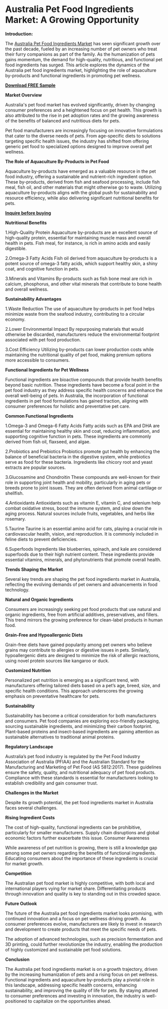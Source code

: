 # Australia Pet Food Ingredients Market: A Growing Opportunity

**Introduction:**

The [Australia Pet Food Ingredients Market](https://www.nextmsc.com/report/australia-pet-food-ingredients-market) has seen significant growth over the past decade, fueled by an increasing number of pet owners who treat their furry companions as part of the family. As the humanization of pets gains momentum, the demand for high-quality, nutritious, and functional pet food ingredients has surged. This article explores the dynamics of the Australia pet food ingredients market, highlighting the role of aquaculture by-products and functional ingredients in promoting pet wellness.

[**Download FREE Sample**](https://www.nextmsc.com/australia-pet-food-ingredients-market/request-sample)

**Market Overview**

Australia's pet food market has evolved significantly, driven by changing consumer preferences and a heightened focus on pet health. This growth is also attributed to the rise in pet adoption rates and the growing awareness of the benefits of balanced and nutritious diets for pets.

Pet food manufacturers are increasingly focusing on innovative formulations that cater to the diverse needs of pets. From age-specific diets to solutions targeting specific health issues, the industry has shifted from offering generic pet food to specialized options designed to improve overall pet wellness.

**The Role of Aquaculture By-Products in Pet Food**

Aquaculture by-products have emerged as a valuable resource in the pet food industry, offering a sustainable and nutrient-rich ingredient option. These by-products, derived from fish and seafood processing, include fish meal, fish oil, and other materials that might otherwise go to waste. Utilizing aquaculture by-products aligns with the global push for sustainability and resource efficiency, while also delivering significant nutritional benefits for pets.

[**Inquire before buying**](https://www.nextmsc.com/australia-pet-food-ingredients-market/inquire-before-buying)

**Nutritional Benefits**

1.High-Quality Protein Aquaculture by-products are an excellent source of high-quality protein, essential for maintaining muscle mass and overall health in pets. Fish meal, for instance, is rich in amino acids and easily digestible.

2.Omega-3 Fatty Acids Fish oil derived from aquaculture by-products is a potent source of omega-3 fatty acids, which support healthy skin, a shiny coat, and cognitive function in pets.

3.Minerals and Vitamins By-products such as fish bone meal are rich in calcium, phosphorus, and other vital minerals that contribute to bone health and overall wellness.

**Sustainability Advantages**

1.Waste Reduction The use of aquaculture by-products in pet food helps minimize waste from the seafood industry, contributing to a circular economy.

2.Lower Environmental Impact By repurposing materials that would otherwise be discarded, manufacturers reduce the environmental footprint associated with pet food production.

3.Cost Efficiency Utilizing by-products can lower production costs while maintaining the nutritional quality of pet food, making premium options more accessible to consumers.

**Functional Ingredients for Pet Wellness**

Functional ingredients are bioactive compounds that provide health benefits beyond basic nutrition. These ingredients have become a focal point in the pet food industry as they address specific health concerns and enhance the overall well-being of pets. In Australia, the incorporation of functional ingredients in pet food formulations has gained traction, aligning with consumer preferences for holistic and preventative pet care.

**Common Functional Ingredients**

1.Omega-3 and Omega-6 Fatty Acids Fatty acids such as EPA and DHA are essential for maintaining healthy skin and coat, reducing inflammation, and supporting cognitive function in pets. These ingredients are commonly derived from fish oil, flaxseed, and algae.

2.Probiotics and Prebiotics Probiotics promote gut health by enhancing the balance of beneficial bacteria in the digestive system, while prebiotics serve as food for these bacteria. Ingredients like chicory root and yeast extracts are popular sources.

3.Glucosamine and Chondroitin These compounds are well-known for their role in supporting joint health and mobility, particularly in aging pets or breeds prone to joint issues. They are often derived from animal cartilage or shellfish.

4.Antioxidants Antioxidants such as vitamin E, vitamin C, and selenium help combat oxidative stress, boost the immune system, and slow down the aging process. Natural sources include fruits, vegetables, and herbs like rosemary.

5.Taurine Taurine is an essential amino acid for cats, playing a crucial role in cardiovascular health, vision, and reproduction. It is commonly included in feline diets to prevent deficiencies.

6.Superfoods Ingredients like blueberries, spinach, and kale are considered superfoods due to their high nutrient content. These ingredients provide essential vitamins, minerals, and phytonutrients that promote 
overall health.

**Trends Shaping the Market**

Several key trends are shaping the pet food ingredients market in Australia, reflecting the evolving demands of pet owners and advancements in food technology.

**Natural and Organic Ingredients**

Consumers are increasingly seeking pet food products that use natural and organic ingredients, free from artificial additives, preservatives, and fillers. This trend mirrors the growing preference for clean-label products in human food.

**Grain-Free and Hypoallergenic Diets**

Grain-free diets have gained popularity among pet owners who believe grains may contribute to allergies or digestive issues in pets. Similarly, hypoallergenic diets are designed to minimize the risk of allergic reactions, using novel protein sources like kangaroo or duck.

**Customized Nutrition**

Personalized pet nutrition is emerging as a significant trend, with manufacturers offering tailored diets based on a pet’s age, breed, size, and specific health conditions. This approach underscores the growing emphasis on preventative healthcare for pets.

**Sustainability**

Sustainability has become a critical consideration for both manufacturers and consumers. Pet food companies are exploring eco-friendly packaging, sourcing sustainable ingredients, and minimizing their carbon footprint. Plant-based proteins and insect-based ingredients are gaining attention as sustainable alternatives to traditional animal proteins.

**Regulatory Landscape**

Australia’s pet food industry is regulated by the Pet Food Industry Association of Australia (PFIAA) and the Australian Standard for the Manufacturing and Marketing of Pet Food (AS 5812:2017). These guidelines ensure the safety, quality, and nutritional adequacy of pet food products. Compliance with these standards is essential for manufacturers looking to establish credibility and gain consumer trust.

**Challenges in the Market**

Despite its growth potential, the pet food ingredients market in Australia faces several challenges.

**Rising Ingredient Costs**

The cost of high-quality, functional ingredients can be prohibitive, particularly for smaller manufacturers. Supply chain disruptions and global economic factors further exacerbate this issue.
Consumer Awareness

While awareness of pet nutrition is growing, there is still a knowledge gap among some pet owners regarding the benefits of functional ingredients. Educating consumers about the importance of these ingredients is crucial for market growth.

**Competition**

The Australian pet food market is highly competitive, with both local and international players vying for market share. Differentiating products through innovation and quality is key to standing out in this crowded space.

**Future Outlook**

The future of the Australia pet food ingredients market looks promising, with continued innovation and a focus on pet wellness driving growth. As consumer preferences evolve, manufacturers are likely to invest in research and development to create products that meet the specific needs of pets.

The adoption of advanced technologies, such as precision fermentation and 3D printing, could further revolutionize the industry, enabling the production of highly customized and sustainable pet food solutions.

**Conclusion**

The Australia pet food ingredients market is on a growth trajectory, driven by the increasing humanization of pets and a rising focus on pet wellness. Functional ingredients and aquaculture by-products play a pivotal role in this landscape, addressing specific health concerns, enhancing sustainability, and improving the quality of life for pets. By staying attuned to consumer preferences and investing in innovation, the industry is well-positioned to capitalize on the opportunities ahead.
